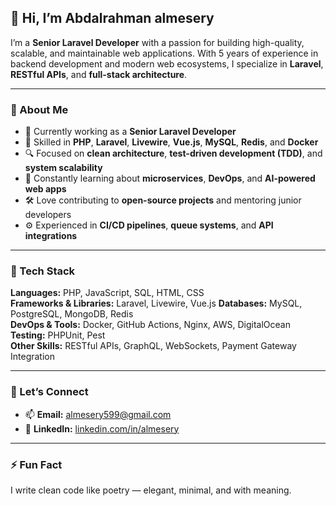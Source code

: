 ## 👋 Hi, I’m Abdalrahman almesery  

I’m a **Senior Laravel Developer** with a passion for building high-quality, scalable, and maintainable web applications. With 5 years of experience in backend development and modern web ecosystems, I specialize in **Laravel**, **RESTful APIs**, and **full-stack architecture**.  

---

### 🚀 About Me  
- 💼 Currently working as a **Senior Laravel Developer**  
- 🧠 Skilled in **PHP**, **Laravel**, **Livewire**, **Vue.js**, **MySQL**, **Redis**, and **Docker**  
- 🔍 Focused on **clean architecture**, **test-driven development (TDD)**, and **system scalability**  
- 🌱 Constantly learning about **microservices**, **DevOps**, and **AI-powered web apps**  
- 🛠️ Love contributing to **open-source projects** and mentoring junior developers  
- ⚙️ Experienced in **CI/CD pipelines**, **queue systems**, and **API integrations**

---

### 🧰 Tech Stack  
**Languages:** PHP, JavaScript, SQL, HTML, CSS  
**Frameworks & Libraries:** Laravel, Livewire, Vue.js 
**Databases:** MySQL, PostgreSQL, MongoDB, Redis  
**DevOps & Tools:** Docker, GitHub Actions, Nginx, AWS, DigitalOcean  
**Testing:** PHPUnit, Pest  
**Other Skills:** RESTful APIs, GraphQL, WebSockets, Payment Gateway Integration  

---

### 💬 Let’s Connect  
- 📫 **Email:** [almesery599@gmail.com](mailto:almesery599@gmail.com)  
- 💼 **LinkedIn:** [linkedin.com/in/almesery](https://linkedin.com/in/almesery)  

---

### ⚡ Fun Fact  
I write clean code like poetry — elegant, minimal, and with meaning.  
